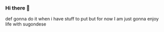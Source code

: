 ### Hi there 👋
def gonna do it when i have stuff to put but for now I am just gonna enjoy life with sugondese
